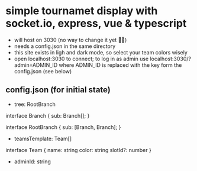 # simple tournamet display with socket.io, express, vue & typescript

- will host on 3030 (no way to change it yet 🤷‍♂️)
- needs a config.json in the same directory
- this site exists in ligh and dark mode, so select your team colors wisely
- open localhost:3030 to connect; to log in as admin use localhost:3030/?admin=ADMIN_ID where ADMIN_ID is replaced with the key form the config.json (see below)

## config.json (for initial state)

- tree: RootBranch

interface Branch {
sub: Branch[];
}

interface RootBranch {
sub: [Branch, Branch];
}

- teamsTemplate: Team[]

interface Team {
name: string
color: string
slotId?: number
}

- adminId: string
